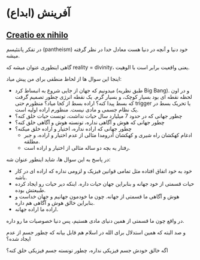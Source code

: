 ﻿<h1>آفرینش (ابداع)</h1>
<h2><a href="https://en.wikipedia.org/wiki/Creatio_ex_nihilo" target="_blank">Creatio ex nihilo</a></h2>

<p>در تفکر پانتئیسم (pantheism) خود دنیا و آنچه در دنیا هست معادل خدا در نظر گرفته میشه.</p>
<p>گاهی اینطوری عنوان میشه که reality = divinity، یعنی واقعیت برابر است با الوهیت.</p>
<p>اینجا این سوال ها از لحاظ منطقی برای من پیش میاد:</p>
<ul>
    <li>میدونیم که جهان از جایی شروع به انبساط کرد (طبق نظریه Big Bang). و در اون لحظه نقطه ای بود بسیار کوچک، و بسیار گرم. یک نقطه انرژی چطور تصمیم گرفت که بسط پیدا کنه؟ اراده بسط از کجا میاد؟ منظورم حتی trigger یا تحریک بسط در یک نظام جسمی و مادی نیست. منظورم اراده اولیه است.</li>
    <li>چطور جهانی که در حدود 7 میلیارد سال حیات نداشت، تونست حیات خلق کنه؟</li>
    <li>چطور جهانی که هوش و آگاهی نداره، تونسته هوش و آگاهی خلق کنه؟</li>
    <li>
        چطور جهانی که اراده نداره، اختیار و اراده خلق میکنه؟
        <ul>
            <li>ادغام کهکشان راه شیری و کهکشان آدرومدا مثالی از عدم اختیار و اراده، و جبر مطلقه.</li>
            <li>رفتار یه بچه دو ساله مثالی از اختیار و اراده است.</li>
        </ul>
    </li>
</ul>
<p>در پاسخ به این سوال ها، شاید اینطور عنوان شه:</p>
<ul>
    <li>خود به خود اتفاق افتاده مثل تمامی قوانین فیزیک و لزومی نداره که اراده ای در کار باشه.</li>
    <li>حیات قسمتی از خود جهانه و بنابراین جهان حیات داره. اینکه دیر حیات رو ایجاد کرده طبیعتش بوده.</li>
    <li>هوش و آگاهی ما قسمتی از جهانه. چون ما خودمون جهانیم و جهان خداست و بنابراین خالق هوش و آگاهی هم داره.</li>
    <li>اراده ما اراده جهانه.</li>
</ul>
<p>در واقع چون ما قسمتی از همین دنیای مادی هستیم، پس دنیا خصوصیات ما رو داره.</p>
<p>و صد البته که همین استدلال برای الله در اسلام هم قابل بیانه که چطور جسم از عدم ایجاد شده؟</p>
<p>اگه خالق خودش جسم فیزیکی نداره، چطور تونسته جسم فیزیکی خلق کنه؟</p>